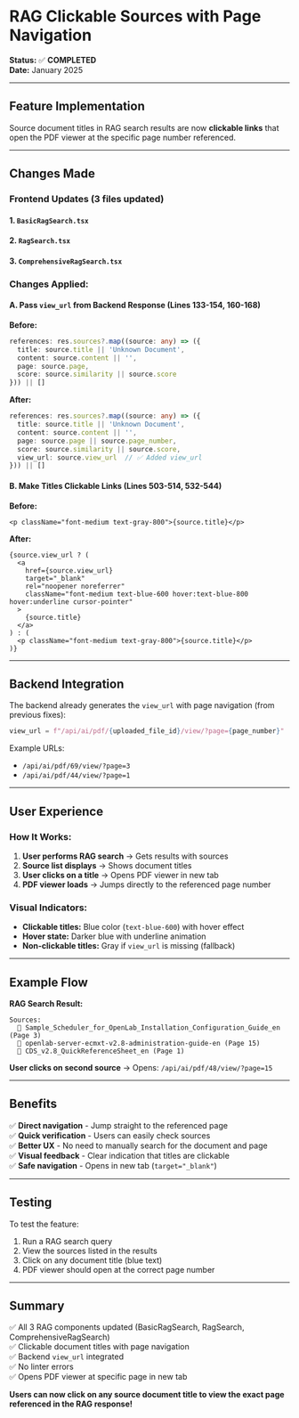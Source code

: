 # RAG Clickable Sources with Page Navigation
**Status:** ✅ **COMPLETED**  
**Date:** January 2025

---

## Feature Implementation

Source document titles in RAG search results are now **clickable links** that open the PDF viewer at the specific page number referenced.

---

## Changes Made

### Frontend Updates (3 files updated)

#### 1. `BasicRagSearch.tsx`
#### 2. `RagSearch.tsx`
#### 3. `ComprehensiveRagSearch.tsx`

### Changes Applied:

#### A. **Pass `view_url` from Backend Response** (Lines 133-154, 160-168)

**Before:**
```typescript
references: res.sources?.map((source: any) => ({
  title: source.title || 'Unknown Document',
  content: source.content || '',
  page: source.page,
  score: source.similarity || source.score
})) || []
```

**After:**
```typescript
references: res.sources?.map((source: any) => ({
  title: source.title || 'Unknown Document',
  content: source.content || '',
  page: source.page || source.page_number,
  score: source.similarity || source.score,
  view_url: source.view_url  // ✅ Added view_url
})) || []
```

#### B. **Make Titles Clickable Links** (Lines 503-514, 532-544)

**Before:**
```tsx
<p className="font-medium text-gray-800">{source.title}</p>
```

**After:**
```tsx
{source.view_url ? (
  <a 
    href={source.view_url} 
    target="_blank" 
    rel="noopener noreferrer"
    className="font-medium text-blue-600 hover:text-blue-800 hover:underline cursor-pointer"
  >
    {source.title}
  </a>
) : (
  <p className="font-medium text-gray-800">{source.title}</p>
)}
```

---

## Backend Integration

The backend already generates the `view_url` with page navigation (from previous fixes):

```python
view_url = f"/api/ai/pdf/{uploaded_file_id}/view/?page={page_number}"
```

Example URLs:
- `/api/ai/pdf/69/view/?page=3`
- `/api/ai/pdf/44/view/?page=1`

---

## User Experience

### How It Works:

1. **User performs RAG search** → Gets results with sources
2. **Source list displays** → Shows document titles
3. **User clicks on a title** → Opens PDF viewer in new tab
4. **PDF viewer loads** → Jumps directly to the referenced page number

### Visual Indicators:

- **Clickable titles:** Blue color (`text-blue-600`) with hover effect
- **Hover state:** Darker blue with underline animation
- **Non-clickable titles:** Gray if `view_url` is missing (fallback)

---

## Example Flow

**RAG Search Result:**
```
Sources:
  📄 Sample_Scheduler_for_OpenLab_Installation_Configuration_Guide_en (Page 3)
  📄 openlab-server-ecmxt-v2.8-administration-guide-en (Page 15)
  📄 CDS_v2.8_QuickReferenceSheet_en (Page 1)
```

**User clicks on second source** → Opens: `/api/ai/pdf/48/view/?page=15`

---

## Benefits

✅ **Direct navigation** - Jump straight to the referenced page  
✅ **Quick verification** - Users can easily check sources  
✅ **Better UX** - No need to manually search for the document and page  
✅ **Visual feedback** - Clear indication that titles are clickable  
✅ **Safe navigation** - Opens in new tab (`target="_blank"`)  

---

## Testing

To test the feature:

1. Run a RAG search query
2. View the sources listed in the results
3. Click on any document title (blue text)
4. PDF viewer should open at the correct page number

---

## Summary

✅ All 3 RAG components updated (BasicRagSearch, RagSearch, ComprehensiveRagSearch)  
✅ Clickable document titles with page navigation  
✅ Backend `view_url` integrated  
✅ No linter errors  
✅ Opens PDF viewer at specific page in new tab  

**Users can now click on any source document title to view the exact page referenced in the RAG response!**

